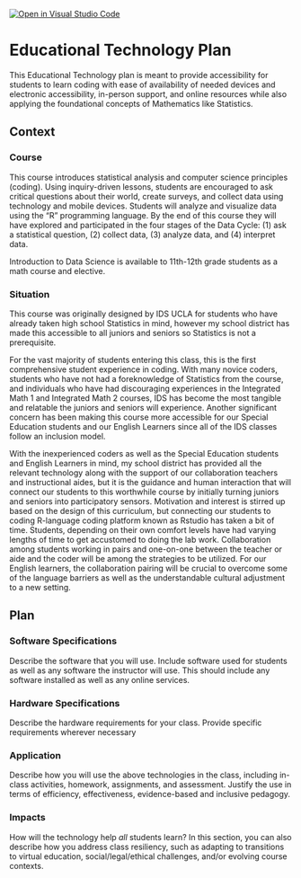 [![Open in Visual Studio Code](https://classroom.github.com/assets/open-in-vscode-c66648af7eb3fe8bc4f294546bfd86ef473780cde1dea487d3c4ff354943c9ae.svg)](https://classroom.github.com/online_ide?assignment_repo_id=9338396&assignment_repo_type=AssignmentRepo)
# Educational Technology Plan

This Educational Technology plan is meant to provide accessibility for students to learn coding with ease of availability of needed devices and electronic accessibility, in-person support, and online resources while also applying the foundational concepts of Mathematics like Statistics.


## Context

### Course

This course introduces statistical analysis and computer science principles (coding).  Using inquiry-driven lessons, students are encouraged to ask critical questions about their world, create surveys, and collect data using technology and mobile devices.  Students will analyze and visualize data using the “R” programming language.  By the end of this course they will have explored and participated in the four stages of the Data Cycle: (1) ask a statistical question, (2) collect data, (3) analyze data, and (4) interpret data. 

Introduction to Data Science is available to 11th-12th grade students as a math course and elective.


### Situation

This course was originally designed by IDS UCLA for students who have already taken high school Statistics in mind, however my school district has made this accessible to all juniors and seniors so Statistics is not a prerequisite.

For the vast majority of students entering this class, this is the first comprehensive student experience in coding. With many novice coders, students who have not had a foreknowledge of Statistics from the course, and individuals who have had discouraging experiences in the Integrated Math 1 and Integrated Math 2 courses, IDS has become the most tangible and relatable the juniors and seniors will experience. Another significant concern has been making this course more accessible for our Special Education students and our English Learners since all of the IDS classes follow an inclusion model. 

With the inexperienced coders as well as the Special Education students and English Learners in mind, my school district has provided all the relevant technology along with the support of our collaboration teachers and instructional aides, but it is the guidance and human interaction that will connect our students to this worthwhile course by initially turning juniors and seniors into participatory sensors. Motivation and interest is stirred up based on the design of this curriculum, but connecting our students to coding R-language coding platform known as Rstudio has taken a bit of time. Students, depending on their own comfort levels have had varying lengths of time to get accustomed to doing the lab work. Collaboration among students working in pairs and one-on-one between the teacher or aide and the coder will be among the strategies to be utilized. For our English learners, the collaboration pairing will be crucial to overcome some of the language barriers as well as the understandable cultural adjustment to a new setting.


## Plan

### Software Specifications

Describe the software that you will use. Include software used for students as
well as any software the instructor will use. This should include any software
installed as well as any online services.

### Hardware Specifications

Describe the hardware requirements for your class. Provide specific requirements
wherever necessary

### Application

Describe how you will use the above technologies in the class, including
in-class activities, homework, assignments, and assessment. Justify the use
in terms of efficiency, effectiveness, evidence-based and inclusive pedagogy.

### Impacts

How will the technology help *all* students learn? In this section, you can also
describe how you address class resiliency, such as adapting to
transitions to virtual education, social/legal/ethical challenges,  and/or
evolving course contexts.
